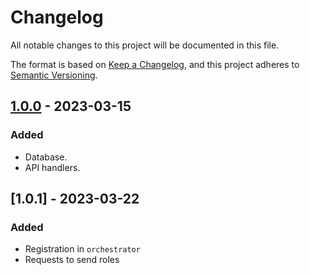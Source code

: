 # Changelog

All notable changes to this project will be documented in this file.

The format is based on [Keep a Changelog](https://keepachangelog.com/en/1.0.0/),
and this project adheres to [Semantic Versioning](https://semver.org/spec/v2.0.0.html).


## [1.0.0] - 2023-03-15

### Added

- Database.
- API handlers.

## [1.0.1] - 2023-03-22

### Added

- Registration in `orchestrator`
- Requests to send roles 

[1.0.0]: https://gitlab.com/distributed_lab/acs/unverified-svc/-/tree/feature/develop
[1.0.0]: https://github.com/distributed_lab/acs/unverified-svc/compare/develop...feature/add_registration_roles
